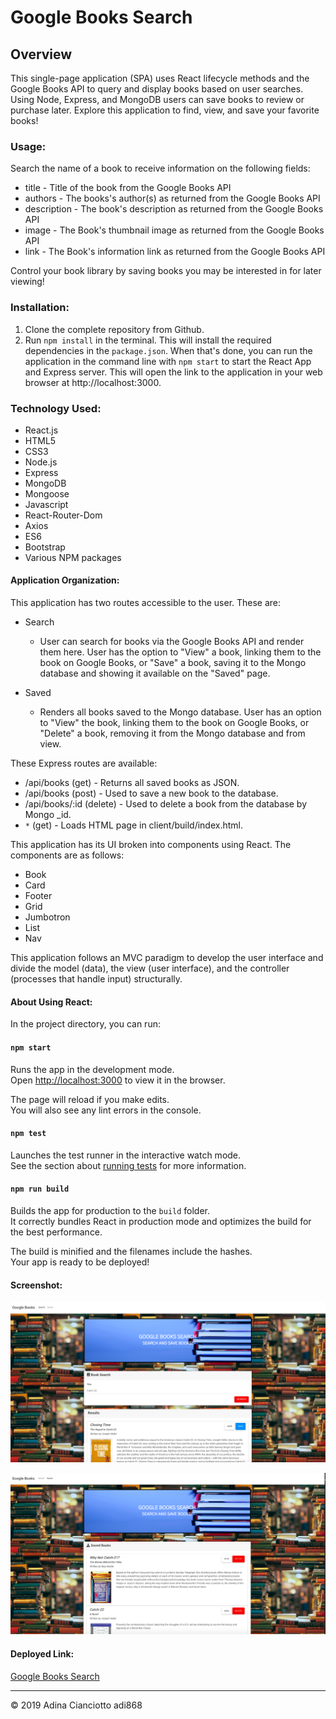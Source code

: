 # Google Books Search

## Overview
This single-page application (SPA) uses React lifecycle methods and the Google Books API to query and display books based on user searches. Using Node, Express, and MongoDB users can save books to review or purchase later. Explore this application to find, view, and save your favorite books! 

### Usage:
Search the name of a book to receive information on the following fields:
* title - Title of the book from the Google Books API
* authors - The books's author(s) as returned from the Google Books API
* description - The book's description as returned from the Google Books API
* image - The Book's thumbnail image as returned from the Google Books API
* link - The Book's information link as returned from the Google Books API

Control your book library by saving books you may be interested in for later viewing! 

### Installation:
1. Clone the complete repository from Github.
2. Run `npm install` in the terminal. This will install the required dependencies in the `package.json`. When that's done, you can run the application in the command line with `npm start` to start the React App and Express server. This will open the link to the application in your web browser at http://localhost:3000.

### Technology Used:
* React.js
* HTML5
* CSS3
* Node.js
* Express
* MongoDB
* Mongoose
* Javascript
* React-Router-Dom
* Axios
* ES6
* Bootstrap
* Various NPM packages

#### Application Organization:
This application has two routes accessible to the user. These are:
* Search
  * User can search for books via the Google Books API and render them here. User has the option to "View" a book, linking them to the book on Google Books, or "Save" a book, saving it to the Mongo database and showing it available on the "Saved" page.

* Saved
  * Renders all books saved to the Mongo database. User has an option to "View" the book, linking them to the book on Google Books, or "Delete" a book, removing it from the Mongo database and from view.
  
 These Express routes are available:

* /api/books (get) - Returns all saved books as JSON.
* /api/books (post) - Used to save a new book to the database.
* /api/books/:id (delete) - Used to delete a book from the database by Mongo _id.
* `*` (get) - Loads HTML page in client/build/index.html.

This application has its UI broken into components using React. The components are as follows:
* Book
* Card
* Footer
* Grid
* Jumbotron
* List
* Nav

This application follows an MVC paradigm to develop the user interface and divide the model (data), the view (user interface), and the controller (processes that handle input) structurally.

#### About Using React:

In the project directory, you can run:

#### `npm start`

Runs the app in the development mode.<br>
Open [http://localhost:3000](http://localhost:3000) to view it in the browser.

The page will reload if you make edits.<br>
You will also see any lint errors in the console.

#### `npm test` 

Launches the test runner in the interactive watch mode.<br>
See the section about [running tests](https://facebook.github.io/create-react-app/docs/running-tests) for more information.

#### `npm run build`

Builds the app for production to the `build` folder.<br>
It correctly bundles React in production mode and optimizes the build for the best performance.

The build is minified and the filenames include the hashes.<br>
Your app is ready to be deployed!

#### Screenshot:
![Screenshot1](GoogleBooks.png)

![Screenshot2](GoogleBooksSaved.png)

#### Deployed Link: 
[Google Books Search](https://googlebooks-adi868.herokuapp.com/)

---
© 2019 Adina Cianciotto adi868
